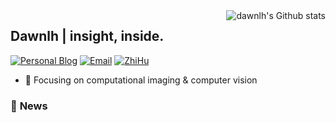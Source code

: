 
<!---<img align="right" src="https://github-readme-stats.vercel.app/api?username=dawnlh&show_icons=true&include_all_commits=true&count_private=true&theme=buefy" />--->
<!-- Reference: https://github.com/anuraghazra/github-readme-stats -->

<!-- Light Mode -->
<img align="right" src="https://github-readme-stats-git-masterrstaa-rickstaa.vercel.app/api?username=dawnlh&show_icons=true&count_private=true&line_height=28&card_width=450&include_all_commits=true&role=owner,collaborator&exclude_repo=Fork-for-Modify&theme=default#gh-light-mode-only" alt="dawnlh's Github stats" />



## Dawnlh | insight, inside.

[![Personal Blog](https://img.shields.io/badge/Blog-dawnlh-green)](https://dawnlh.github.io) [![Email](https://img.shields.io/badge/-dawnlh@163.com-yellowgreen?style=flat-square&labelColor=grey&logo=Gmail&logoColor=white&link=mailto:dawnlh@163.com)](mailto:dawnlh@163.com) [![ZhiHu](https://img.shields.io/badge/ZhiHu-知乎-orange)](https://www.zhihu.com/people/ITgeek)

- 🔭 Focusing on computational imaging & computer vision

<!---<img align="right" src="https://github-readme-stats.vercel.app/api/top-langs/?username=dawnlh&layout=compact&theme=buefy" />--->

### 💬  **News**





<!---### 📖 **Repositories**


<a href="https://github.com/dawnlh/low-light-image-enhancement-resources">
  <img align="center" src="https://github-readme-stats.vercel.app/api/pin/?username=dawnlh&repo=awesome-low-light-image-enhancement&theme=buefy" />
</a>
<a href="https://github.com/Scientific-Research-Algorithm-Toolbox/SCI-algorithms">
  <img align="center" src="https://github-readme-stats.vercel.app/api/pin/?username=Scientific-Research-Algorithm-Toolbox&repo=SCI-algorithms&theme=buefy" />
</a>--->
